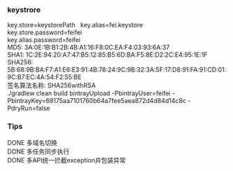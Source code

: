 ### keystrore
key.store=keystorePath  
key.alias=fei.keystore  
key.store.password=feifei  
key.alias.password=feifei  
MD5: 3A:0E:1B:B1:2B:4B:A1:16:F8:0C:EA:F4:03:93:6A:37  
SHA1: 1C:2E:94:20:A7:47:B5:12:85:B5:6D:BA:F5:8E:D2:2C:E4:95:1E:1F  
SHA256: 5B:68:9B:BA:F7:A1:E6:E3:91:4B:78:24:9C:9B:32:3A:5F:17:D8:91:FA:91:CD:01:9C:B7:EC:4A:54:F2:55:BE  
签名算法名称: SHA256withRSA  
./gradlew clean build bintrayUpload -PbintrayUser=feifei -PbintrayKey=69175aa7101760b64a7fee5aea872d4d84d14c8c -PdryRun=false  
### Tips
DONE 多域名切换  
DONE 多任务同步执行  
DONE 多API统一拦截exception并包装异常
